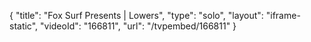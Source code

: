 {
    "title": "Fox Surf Presents | Lowers",
    "type": "solo",
    "layout": "iframe-static",
    "videoId": "166811",
    "url": "\/tvpembed\/166811"
}